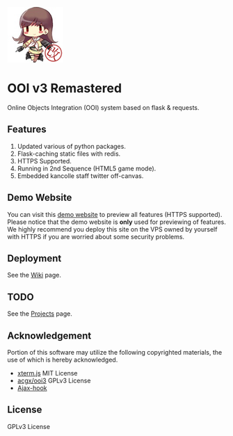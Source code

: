 ![Header](https://raw.githubusercontent.com/EnderQIU/ooi3-remastered/master/static/img/logo.png)
# OOI v3 Remastered
Online Objects Integration (OOI) system based on flask & requests.

## Features
1. Updated various of python packages.
2. Flask-caching static files with redis.
3. HTTPS Supported.
4. Running in 2nd Sequence (HTML5 game mode).
5. Embedded kancolle staff twitter off-canvas.

## Demo Website
You can visit this [demo website](https://ooi.enderqiu.cn/) to preview all features (HTTPS supported).
Please notice that the demo website is **only** used for previewing of features. We highly recommend 
you deploy this site on the VPS owned by yourself with HTTPS if you are worried about some security 
problems.

## Deployment
See the [Wiki](https://github.com/EnderQIU/ooi3-remastered/wiki) page.

## TODO
See the [Projects](https://github.com/EnderQIU/ooi3-remastered/projects) page.

## Acknowledgement
Portion of this software may utilize the following copyrighted materials, the use of which is hereby acknowledged.

- [xterm.js](https://xtermjs.org) MIT License
- [acgx/ooi3](https://github.com/acgx/ooi3) GPLv3 License
- [Ajax-hook](https://github.com/wendux/Ajax-hook)

## License
GPLv3 License
